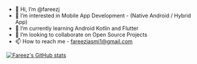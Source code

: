 - 👋 Hi, I’m @fareezj
- 👀 I’m interested in Mobile App Development - (Native Android / Hybrid App)
- 🌱 I’m currently learning Android Kotlin and Flutter
- 💞️ I’m looking to collaborate on Open Source Projects
- 📫 How to reach me - fareezjasmi1@gmail.com

[![Fareez's GitHub stats](https://github-readme-stats.vercel.app/api?username=fareezj)](https://github.com/fareezjj/github-readme-stats)

<!---
fareezj/fareezj is a ✨ special ✨ repository because its `README.md` (this file) appears on your GitHub profile.
You can click the Preview link to take a look at your changes.
--->

